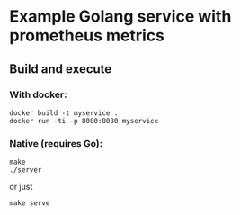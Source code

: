 # Example Golang service with prometheus metrics

## Build and execute

### With docker:

```
docker build -t myservice .
docker run -ti -p 8080:8080 myservice
```

### Native (requires Go):

```
make
./server
```

or just

```
make serve
```
